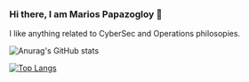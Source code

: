 ### Hi there, I am Marios Papazogloy 👋

I like anything related to CyberSec and Operations philosopies.

![Anurag's GitHub stats](https://github-readme-stats.vercel.app/api?username=mariospapaz&show_icons=true&theme=radical)

[![Top Langs](https://github-readme-stats.vercel.app/api/top-langs/?username=mariospapaz&show_icons=true&theme=radical)](https://github.com/anuraghazra/github-readme-stats)

